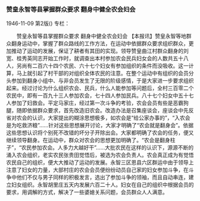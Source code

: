 ### 赞皇永智等县掌握群众要求  翻身中健全农会妇会

1946-11-09
第2版()
专栏：

　　赞皇永智等县掌握群众要求
    翻身中健全农会妇会
    【本报讯】赞皇永智等地群众翻身运动中，掌握了群众路线的工作方法，在运动中依据群众要求组织群众，更加推动了运动的发展，保证了耕者有其田的实现。领导赞皇曲江村群众翻身的刘宽、桂秀英同志开始工作时，就调查出本村参加农会民兵妇女会的人数共五十八人，另尚有二百六十四个农民、六十七个妇女有参加组织的条件而没吸收。这一计算，马上就引起了村干部的对组织全体农民的注意。在整个运动中有组织的会员分头参加到翻身小组中、与非会员发生了无限的阶级感情，于是大家进一步要求组织起来。经过讨论为什么组织农会、民兵，什么人能参加等问题后，全村三百零二个农民中，即有一百九十三人参加农会，七十四人参加民兵。八十七个妇女中五十七人参加了妇救会。平定马家庄，经过第一次斗争的考验，农会会员有些是恶霸狗腿，随即依据群众要求，首先改造旧农会。改造办法是召集座谈会，座谈会中先反省对农会的认识，大家提出的糊涂思想极多，如农会是“给公家办事的”，“入农会是为吃救济粮”……针对这些思想展开讨论，大家才明确了“农会就是翻身会”。依据这些思想认识将个别死不改错的坏分子开除出会。大家都明确了农会的任务，便又继续领导翻身。在运动中，群众对农会的思想更加明确了。“农会是翻身柱子”，“农民参加农会。人多力大越好干”……大批农民在这样的认识下，源源不断的涌入农会组织，老实农民张贵田觉悟后，被选为农会负责人。农会真正成为有觉悟农民自己的组织，便大大推动了运动的发展。永智三区恩县六区群运中由于领导上注意了妇女的力量，大部村庄的农会会员便纷纷动员自己家的妇女参加斗争，在斗争中他们不仅与男子同样的积极发言，选出了参加斗争的领袖，而且自动串连，建立妇女组织。永智胡里庄五天内发展六百二十人。妇女在自己的组织中根据会员的要求，用调解的方式，解决了一些婆媳关系问题，会员群众人人满意。
